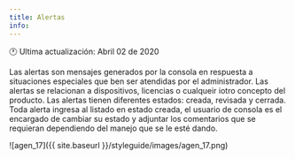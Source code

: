 ```yaml
---
title: Alertas
info:
---
```

🕐 Ultima actualización: Abril 02 de 2020




Las alertas son mensajes generados por la consola en respuesta a situaciones especiales que ben ser atendidas por el administrador. Las alertas se relacionan a dispositivos, licencias o cualqueir iotro concepto del producto. Las alertas tienen diferentes estados: creada, revisada y cerrada. Toda alerta ingresa al listado en estado creada, el usuario de consola es el encargado de cambiar su estado y adjuntar los comentarios que se requieran dependiendo del manejo que se le esté dando.


![agen_17]({{ site.baseurl }}/styleguide/images/agen_17.png)